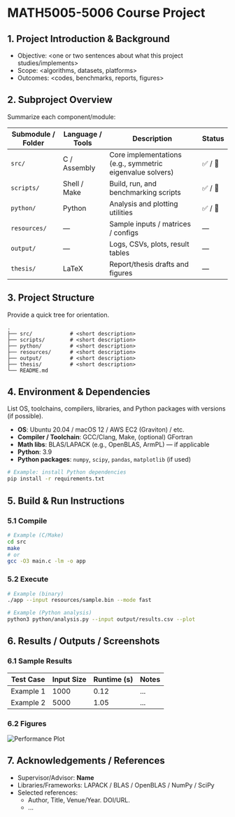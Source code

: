 # MATH5005-5006 Course Project

## 1. Project Introduction & Background
<!-- Briefly describe the purpose, problem statement, and research focus.
     Mention that this repository supports a coursework/thesis-level project at UNSW (MATH5005 & MATH5006). -->
- Objective: <one or two sentences about what this project studies/implements>
- Scope: <algorithms, datasets, platforms>
- Outcomes: <codes, benchmarks, reports, figures>

## 2. Subproject Overview
Summarize each component/module:

| Submodule / Folder | Language / Tools | Description | Status |
|--------------------|------------------|-------------|--------|
| `src/`             | C / Assembly     | Core implementations (e.g., symmetric eigenvalue solvers) | ✅ / 🚧 |
| `scripts/`         | Shell / Make     | Build, run, and benchmarking scripts | ✅ / 🚧 |
| `python/`          | Python           | Analysis and plotting utilities | ✅ / 🚧 |
| `resources/`       | —                | Sample inputs / matrices / configs | — |
| `output/`          | —                | Logs, CSVs, plots, result tables | — |
| `thesis/`          | LaTeX            | Report/thesis drafts and figures | — |

<!-- Add or remove rows to match your actual layout. -->

## 3. Project Structure
Provide a quick tree for orientation.

```text
.
├── src/            # <short description>
├── scripts/        # <short description>
├── python/         # <short description>
├── resources/      # <short description>
├── output/         # <short description>
├── thesis/         # <short description>
└── README.md
```

## 4. Environment & Dependencies
List OS, toolchains, compilers, libraries, and Python packages with versions (if possible).

- **OS**: Ubuntu 20.04 / macOS 12 / AWS EC2 (Graviton) / etc.
- **Compiler / Toolchain**: GCC/Clang, Make, (optional) GFortran
- **Math libs**: BLAS/LAPACK (e.g., OpenBLAS, ArmPL) — if applicable
- **Python**: 3.9
- **Python packages**: `numpy`, `scipy`, `pandas`, `matplotlib` (if used)

```bash
# Example: install Python dependencies
pip install -r requirements.txt
```

## 5. Build & Run Instructions

### 5.1 Compile
```bash
# Example (C/Make)
cd src
make
# or
gcc -O3 main.c -lm -o app
```

### 5.2 Execute
```bash
# Example (binary)
./app --input resources/sample.bin --mode fast

# Example (Python analysis)
python3 python/analysis.py --input output/results.csv --plot
```

<!-- Document CLI flags, env vars (e.g., OPENBLAS_NUM_THREADS), and expected inputs/outputs. -->

## 6. Results / Outputs / Screenshots

### 6.1 Sample Results
| Test Case | Input Size | Runtime (s) | Notes |
|-----------|------------|-------------|-------|
| Example 1 | 1000       | 0.12        | ...   |
| Example 2 | 5000       | 1.05        | ...   |

### 6.2 Figures
![Performance Plot](output/plots/performance.png)
<!-- Place figures under output/plots and update the path. -->

## 7. Acknowledgements / References
- Supervisor/Advisor: **Name**
- Libraries/Frameworks: LAPACK / BLAS / OpenBLAS / NumPy / SciPy
- Selected references:
  - Author, Title, Venue/Year. DOI/URL.
  - ...
